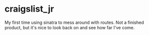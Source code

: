 craigslist_jr
=============
My first time using sinatra to mess around with routes. Not a finished product, but it's nice to look back on and see how far I've come. 
